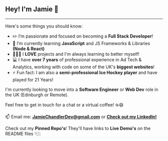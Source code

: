 ## Hey! I'm Jamie 👋

---
Here's some things you should know:

- ✏️ I’m passionate and focused on becoming a **Full Stack Developer**!
- 🌱 I’m currently learning **JavaScript** and JS Frameworks & Libraries **(Node & React)**
- 👷🏻‍♂️ I **LOVE** projects and I'm always learning to better myself!
- 💻 I have **over 7 years** of professional experience in Ad Tech & Analytics, working with code on some of the UK's **biggest websites**!
- ⚡ Fun fact: I am also a **semi-professional Ice Hockey player** and have played for 21 Years!


I'm currently looking to move into a **Software Engineer** or **Web Dev** role in the UK (Edinburgh or Remote).

Feel free to get in touch for a chat or a virtual coffee! ☕️😄

📫 Email me: **<JamieChandlerDev@gmail.com>** or **[Check out my LinkedIn!](https://www.linkedin.com/in/chandlerjamie/)**

Check out my **Pinned Repo's**! They'll have links to **Live Demo's** on the README files 👇🏼

